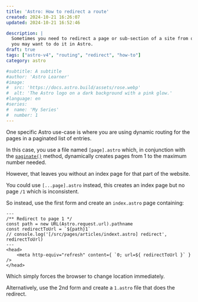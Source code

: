 ```yaml
---
title: 'Astro: How to redirect a route'
created: 2024-10-21 16:26:07
updated: 2024-10-21 16:52:46

description: |
  Sometimes you need to redirect a page or sub-section of a site from one place to another. While this is often done in the web server configuration,
  you may want to do it in Astro.
draft: true
tags: ["astro-v4", "routing", "redirect", "how-to"]
category: astro

#subtitle: A subtitle
#author: 'Astro Learner'
#image:
#  src: 'https://docs.astro.build/assets/rose.webp'
#  alt: 'The Astro logo on a dark background with a pink glow.'
#language: en
#series:
#  name: 'My Series'
#  number: 1
---
```


One specific Astro use-case is where you are using dynamic routing for the pages in a paginated list of entries. 

In this case, you use a file named `[page].astro` which, in conjunction with the [`paginate()`](https://docs.astro.build/en/reference/api-reference/#paginate) method, dynamically creates pages from 1 to the maximum number needed.

However, that leaves you without an index page for that part of the website.

You could use `[...page].astro` instead, this creates an index page but no page `/1` which is inconsistent.

So instead, use the first form and create an `index.astro` page containing:

```astro
---
/** Redirect to page 1 */
const path = new URL(Astro.request.url).pathname
const redirectToUrl = `${path}1`
// console.log('[/src/pages/articles/indext.astro] redirect', redirectToUrl)
---
<head>
    <meta http-equiv="refresh" content={ `0; url=${ redirectToUrl }` } />
</head>
```

Which simply forces the browser to change location immediately. 

Alternatively, use the 2nd form and create a `1.astro` file that does the redirect.
